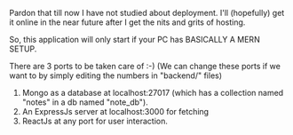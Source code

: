 Pardon that till now I have not studied about deployment. I'll (hopefully) get it online in the near future after I get the nits and grits of hosting.

So, this application will only start if your PC has BASICALLY A MERN SETUP.

There are 3 ports to be taken care of :-)
   (We can change these ports if we want to by simply editing the numbers in "backend/" files)
1) Mongo as a database at localhost:27017 (which has a collection named "notes" in a db named "note_db").
2) An ExpressJs server at localhost:3000 for fetching
3) ReactJs at any port for user interaction.
